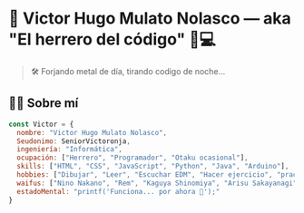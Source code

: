 # 👾 Victor Hugo Mulato Nolasco — aka "El herrero del código" 🔧💻

> 🛠️ Forjando metal de día, tirando codigo de noche...

## 👨‍💻 Sobre mí

```js
const Victor = {
  nombre: "Victor Hugo Mulato Nolasco",
  Seudonimo: SeniorVictoronja,
  ingeniería: "Informática",
  ocupación: ["Herrero", "Programador", "Otaku ocasional"],
  skills: ["HTML", "CSS", "JavaScript", "Python", "Java", "Arduino"],
  hobbies: ["Dibujar", "Leer", "Escuchar EDM", "Hacer ejercicio", "practicar programación"],
  waifus: ["Nino Nakano", "Rem", "Kaguya Shinomiya", "Arisu Sakayanagi"],
  estadoMental: "printf('Funciona... por ahora 🤯');"
}
